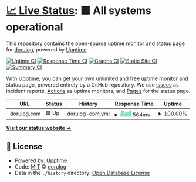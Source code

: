 # [📈 Live Status](https://dorulog.github.io/upptime2): <!--live status--> **🟩 All systems operational**

This repository contains the open-source uptime monitor and status page for [dorulog](https://dorulog.github.io/upptime2), powered by [Upptime](https://github.com/upptime/upptime).

[![Uptime CI](https://github.com/dorulog/upptime2/workflows/Uptime%20CI/badge.svg)](https://github.com/dorulog/upptime2/actions?query=workflow%3A%22Uptime+CI%22)
[![Response Time CI](https://github.com/dorulog/upptime2/workflows/Response%20Time%20CI/badge.svg)](https://github.com/dorulog/upptime2/actions?query=workflow%3A%22Response+Time+CI%22)
[![Graphs CI](https://github.com/dorulog/upptime2/workflows/Graphs%20CI/badge.svg)](https://github.com/dorulog/upptime2/actions?query=workflow%3A%22Graphs+CI%22)
[![Static Site CI](https://github.com/dorulog/upptime2/workflows/Static%20Site%20CI/badge.svg)](https://github.com/dorulog/upptime2/actions?query=workflow%3A%22Static+Site+CI%22)
[![Summary CI](https://github.com/dorulog/upptime2/workflows/Summary%20CI/badge.svg)](https://github.com/dorulog/upptime2/actions?query=workflow%3A%22Summary+CI%22)

With [Upptime](https://upptime.js.org), you can get your own unlimited and free uptime monitor and status page, powered entirely by a GitHub repository. We use [Issues](https://github.com/dorulog/upptime2/issues) as incident reports, [Actions](https://github.com/dorulog/upptime2/actions) as uptime monitors, and [Pages](https://dorulog.github.io/upptime2) for the status page.

<!--start: status pages-->
<!-- This summary is generated by Upptime (https://github.com/upptime/upptime) -->
<!-- Do not edit this manually, your changes will be overwritten -->
<!-- prettier-ignore -->
| URL | Status | History | Response Time | Uptime |
| --- | ------ | ------- | ------------- | ------ |
| <img alt="" src="https://icons.duckduckgo.com/ip3/dorulog.com.ico" height="13"> [dorulog.com](https://dorulog.com) | 🟩 Up | [dorulog-com.yml](https://github.com/dorulog/upptime2/commits/HEAD/history/dorulog-com.yml) | <details><summary><img alt="Response time graph" src="./graphs/dorulog-com/response-time-week.png" height="20"> 564ms</summary><br><a href="https://dorulog.github.io/upptime2/history/dorulog-com"><img alt="Response time 564" src="https://img.shields.io/endpoint?url=https%3A%2F%2Fraw.githubusercontent.com%2Fdorulog%2Fupptime2%2FHEAD%2Fapi%2Fdorulog-com%2Fresponse-time.json"></a><br><a href="https://dorulog.github.io/upptime2/history/dorulog-com"><img alt="24-hour response time 615" src="https://img.shields.io/endpoint?url=https%3A%2F%2Fraw.githubusercontent.com%2Fdorulog%2Fupptime2%2FHEAD%2Fapi%2Fdorulog-com%2Fresponse-time-day.json"></a><br><a href="https://dorulog.github.io/upptime2/history/dorulog-com"><img alt="7-day response time 564" src="https://img.shields.io/endpoint?url=https%3A%2F%2Fraw.githubusercontent.com%2Fdorulog%2Fupptime2%2FHEAD%2Fapi%2Fdorulog-com%2Fresponse-time-week.json"></a><br><a href="https://dorulog.github.io/upptime2/history/dorulog-com"><img alt="30-day response time 564" src="https://img.shields.io/endpoint?url=https%3A%2F%2Fraw.githubusercontent.com%2Fdorulog%2Fupptime2%2FHEAD%2Fapi%2Fdorulog-com%2Fresponse-time-month.json"></a><br><a href="https://dorulog.github.io/upptime2/history/dorulog-com"><img alt="1-year response time 564" src="https://img.shields.io/endpoint?url=https%3A%2F%2Fraw.githubusercontent.com%2Fdorulog%2Fupptime2%2FHEAD%2Fapi%2Fdorulog-com%2Fresponse-time-year.json"></a></details> | <details><summary><a href="https://dorulog.github.io/upptime2/history/dorulog-com">100.00%</a></summary><a href="https://dorulog.github.io/upptime2/history/dorulog-com"><img alt="All-time uptime 100.00%" src="https://img.shields.io/endpoint?url=https%3A%2F%2Fraw.githubusercontent.com%2Fdorulog%2Fupptime2%2FHEAD%2Fapi%2Fdorulog-com%2Fuptime.json"></a><br><a href="https://dorulog.github.io/upptime2/history/dorulog-com"><img alt="24-hour uptime 100.00%" src="https://img.shields.io/endpoint?url=https%3A%2F%2Fraw.githubusercontent.com%2Fdorulog%2Fupptime2%2FHEAD%2Fapi%2Fdorulog-com%2Fuptime-day.json"></a><br><a href="https://dorulog.github.io/upptime2/history/dorulog-com"><img alt="7-day uptime 100.00%" src="https://img.shields.io/endpoint?url=https%3A%2F%2Fraw.githubusercontent.com%2Fdorulog%2Fupptime2%2FHEAD%2Fapi%2Fdorulog-com%2Fuptime-week.json"></a><br><a href="https://dorulog.github.io/upptime2/history/dorulog-com"><img alt="30-day uptime 100.00%" src="https://img.shields.io/endpoint?url=https%3A%2F%2Fraw.githubusercontent.com%2Fdorulog%2Fupptime2%2FHEAD%2Fapi%2Fdorulog-com%2Fuptime-month.json"></a><br><a href="https://dorulog.github.io/upptime2/history/dorulog-com"><img alt="1-year uptime 100.00%" src="https://img.shields.io/endpoint?url=https%3A%2F%2Fraw.githubusercontent.com%2Fdorulog%2Fupptime2%2FHEAD%2Fapi%2Fdorulog-com%2Fuptime-year.json"></a></details>

<!--end: status pages-->

[**Visit our status website →**](https://dorulog.github.io/upptime2)

## 📄 License

- Powered by: [Upptime](https://github.com/upptime/upptime)
- Code: [MIT](./LICENSE) © [dorulog](https://dorulog.github.io/upptime2)
- Data in the `./history` directory: [Open Database License](https://opendatacommons.org/licenses/odbl/1-0/)
